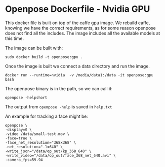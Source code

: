 # Openpose Dockerfile - Nvidia GPU
This docker file is built on top of the caffe gpu image. We rebuild caffe, knowing we have the correct requirements, as for some reason openpose does not find all the includes. The image includes all the available models at this time.

The image can be built with:

    sudo docker build -t openpose:gpu .

Once the image is built we connect a data directory and run the image.

    docker run --runtime=nvidia  -v /media/data1:/data -it openpose:gpu bash

The openpose binary is in the path, so we can call it:

    openpose -helpshort

The output from  `openpose -help` is saved in `help.txt`

An example for tracking a face might be:

    openpose \
    -display=0 \
    -video /data/small-test.mov \
    -face=true \
    -face_net_resolution="368x368" \
    -net_resolution="-1x640" \
    -write_json="/data/op_out/kp_368_640" \
    -write_video="/data/op_out/face_368_net_640.avi" \
    -camera_fps=59.94
